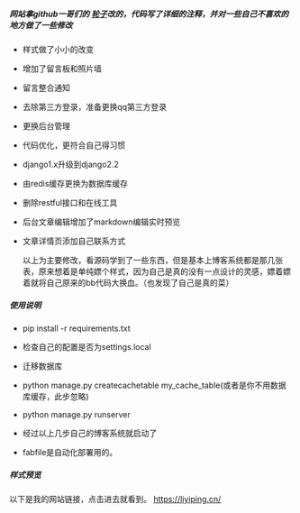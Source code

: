 ##### 网站拿github一哥们的  [轮子](https://github.com/Hopetree/izone "轮子")改的，代码写了详细的注释，并对一些自己不喜欢的地方做了一些修改

- 样式做了小小的改变
- 增加了留言板和照片墙
- 留言整合通知
- 去除第三方登录，准备更换qq第三方登录
- 更换后台管理
- 代码优化，更符合自己得习惯
- django1.x升级到django2.2
- 由redis缓存更换为数据库缓存
- 删除restful接口和在线工具
- 后台文章编辑增加了markdown编辑实时预览

- 文章详情页添加自己联系方式

  以上为主要修改，看源码学到了一些东西，但是基本上博客系统都是那几张表，原来想着是单纯嫖个样式，因为自己是真的没有一点设计的灵感，嫖着嫖着就将自己原来的bb代码大换血。（也发现了自己是真的菜）

##### 使用说明

- pip install -r requirements.txt

- 检查自己的配置是否为settings.local

- 迁移数据库

- python manage.py createcachetable my_cache_table(或者是你不用数据库缓存，此步忽略)

- python manage.py runserver
  
- 经过以上几步自己的博客系统就启动了

- fabfile是自动化部署用的。
##### 样式预览
以下是我的网站链接，点击进去就看到。
https://liyiping.cn/
